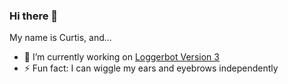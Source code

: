 ### Hi there 👋
My name is Curtis, and...
- 🔭 I’m currently working on [Loggerbot Version 3](https://github.com/caf203/loggerv3/)
- ⚡ Fun fact: I can wiggle my ears and eyebrows independently

